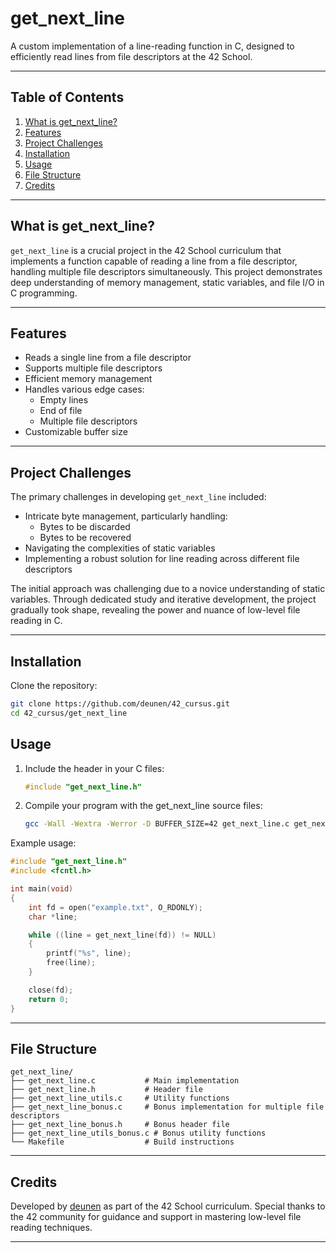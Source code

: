 # get_next_line

A custom implementation of a line-reading function in C, designed to efficiently read lines from file descriptors at the 42 School.

---

## Table of Contents
1. [What is get_next_line?](#what-is-get_next_line)
2. [Features](#features)
3. [Project Challenges](#project-challenges)
4. [Installation](#installation)
5. [Usage](#usage)
6. [File Structure](#file-structure)
7. [Credits](#credits)

---

## What is get_next_line?

`get_next_line` is a crucial project in the 42 School curriculum that implements a function capable of reading a line from a file descriptor, handling multiple file descriptors simultaneously. This project demonstrates deep understanding of memory management, static variables, and file I/O in C programming.

---

## Features

- Reads a single line from a file descriptor
- Supports multiple file descriptors
- Efficient memory management
- Handles various edge cases:
  - Empty lines
  - End of file
  - Multiple file descriptors
- Customizable buffer size

---

## Project Challenges

The primary challenges in developing `get_next_line` included:
- Intricate byte management, particularly handling:
  - Bytes to be discarded
  - Bytes to be recovered
- Navigating the complexities of static variables
- Implementing a robust solution for line reading across different file descriptors

The initial approach was challenging due to a novice understanding of static variables. Through dedicated study and iterative development, the project gradually took shape, revealing the power and nuance of low-level file reading in C.

---

## Installation

Clone the repository:
```bash
git clone https://github.com/deunen/42_cursus.git
cd 42_cursus/get_next_line
```

## Usage

1. Include the header in your C files:
   ```c
   #include "get_next_line.h"
   ```
2. Compile your program with the get_next_line source files:
   ```bash
   gcc -Wall -Wextra -Werror -D BUFFER_SIZE=42 get_next_line.c get_next_line_utils.c your_program.c
   ```
Example usage:
```c
#include "get_next_line.h"
#include <fcntl.h>

int main(void)
{
    int fd = open("example.txt", O_RDONLY);
    char *line;

    while ((line = get_next_line(fd)) != NULL)
    {
        printf("%s", line);
        free(line);
    }

    close(fd);
    return 0;
}
```

---

## File Structure

```
get_next_line/
├── get_next_line.c           # Main implementation
├── get_next_line.h           # Header file
├── get_next_line_utils.c     # Utility functions
├── get_next_line_bonus.c     # Bonus implementation for multiple file descriptors
├── get_next_line_bonus.h     # Bonus header file
├── get_next_line_utils_bonus.c # Bonus utility functions
└── Makefile                  # Build instructions
```
---

## Credits

Developed by [deunen](https://github.com/deunen) as part of the 42 School curriculum. Special thanks to the 42 community for guidance and support in mastering low-level file reading techniques.

---
